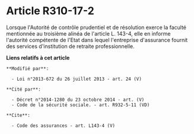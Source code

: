 # Article R310-17-2

Lorsque l'Autorité de contrôle prudentiel et de résolution exerce la faculté mentionnée au troisième alinéa de l'article L.
143-4, elle en informe l'autorité compétente de l'Etat dans lequel l'entreprise d'assurance fournit des services
d'institution de retraite professionnelle.

**Liens relatifs à cet article**

	**Modifié par**:

	  - Loi n°2013-672 du 26 juillet 2013 - art. 24 (V)

	**Cité par**:

	  - Décret n°2014-1280 du 23 octobre 2014 - art. (V)
	  - Code de la sécurité sociale. - art. R932-5-11 (VD)

	**Cite**:

	  - Code des assurances - art. L143-4 (V)
